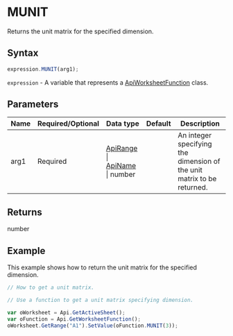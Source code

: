 # MUNIT

Returns the unit matrix for the specified dimension.

## Syntax

```javascript
expression.MUNIT(arg1);
```

`expression` - A variable that represents a [ApiWorksheetFunction](../ApiWorksheetFunction.md) class.

## Parameters

| **Name** | **Required/Optional** | **Data type** | **Default** | **Description** |
| ------------- | ------------- | ------------- | ------------- | ------------- |
| arg1 | Required | [ApiRange](../../ApiRange/ApiRange.md) \| [ApiName](../../ApiName/ApiName.md) \| number |  | An integer specifying the dimension of the unit matrix to be returned. |

## Returns

number

## Example

This example shows how to return the unit matrix for the specified dimension.

```javascript editor-xlsx
// How to get a unit matrix.

// Use a function to get a unit matrix specifying dimension.

var oWorksheet = Api.GetActiveSheet();
var oFunction = Api.GetWorksheetFunction();
oWorksheet.GetRange("A1").SetValue(oFunction.MUNIT(3));
```
